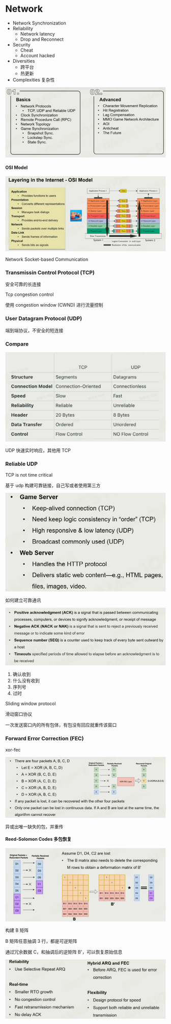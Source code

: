 ﻿# Network

- Network Synchronization
- Reliability
  - Network latency
  - Drop and Reconnect
- Security
  - Cheat
  - Account hacked
- Diversities
  - 跨平台
  - 热更新
- Complexities 复杂性

![image.png](assets/online-outline.png)

#### OSI Model

![image.png](assets/osi.png)

Network Socket-based Communication

### Transmissin Control Protocol (TCP)

安全可靠的长连接

Tcp congestion control

使用 congestion window (CWND) 进行流量控制

### User Datagram Protocol (UDP)

端到端协议，不安全的短连接

### Compare

![image.png](assets/network-protocol-compare.png)

UDP 快速实时响应，其他用 TCP

### Reliable UDP

TCP is not time critical

基于 udp 构建可靠链接，自己写或者使用第三方

![image.png](assets/need.png)

如何建立可靠通讯

![image.png](assets/udp-custom.png)

1. 确认收到
2. 什么没有收到
3. 序列号
4. 过时

Sliding window protocol

滑动窗口协议

一次发送窗口内的所有包体，有包没有回应就重传该窗口

### Forward Error Correction (FEC)

xor-fec

![image.png](assets/xor-fec.png)

异或出唯一缺失的包，并重传

#### Reed-Solomon Codes 多包恢复

![image.png](assets/reed-solomon.png)

构建 B 矩阵

B 矩阵任意抽调 3 行，都是可逆矩阵

通过冗余数据 C，和抽调后的逆矩阵 B'，可以恢复原始信息

![image.png](assets/custom-udp.png)
